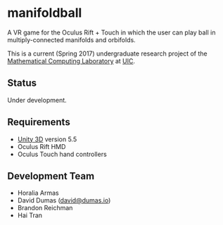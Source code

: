 # manifoldball

A VR game for the Oculus Rift + Touch in which the user can play ball in multiply-connected manifolds and orbifolds.

This is a current (Spring 2017) undergraduate research project of the
[Mathematical Computing Laboratory](http://mcl.math.uic.edu/)
at [UIC](http://uic.edu/).

## Status

Under development.

## Requirements

* [Unity 3D](http://unity3d.com/version) version 5.5
* Oculus Rift HMD
* Oculus Touch hand controllers

## Development Team

* Horalia Armas
* David Dumas (<david@dumas.io>)
* Brandon Reichman
* Hai Tran
